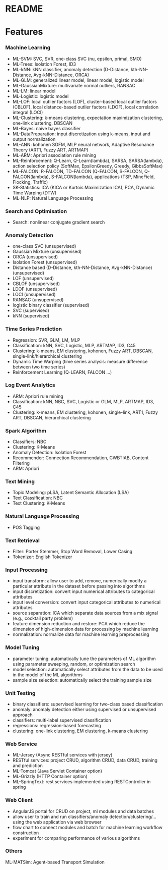# README #



# Features

### Machine Learning ###

* ML-SVM: SVC, SVR, one-class SVC (nu, epsilon, primal, SMO)
* ML-Trees: Isolation Forest, ID3
* ML-kNN: kNN classifier, anomaly detection (D-Distance, kth-NN-Distance, Avg-kNN-Distance, ORCA)
* ML-GLM: generalized linear model, linear model, logistic model
* ML-GaussianMixture: multivariate normal outliers, RANSAC
* ML-LM: linear model
* ML-Logistic: logistic model
* ML-LOF: local outlier factors (LOF), cluster-based local outlier factors (CBLOF), local distance-based outlier factors (LDOF), local correlation integral (LOCI)
* ML-Clustering: k-means clustering, expectation maximization clustering, one-link clustering, DBSCAN
* ML-Bayes: naive bayes classifier
* ML-DataPreparation: input discretization using k-means, input and output normalization
* ML-ANN: kohonen SOFM, MLP neural network, Adaptive Resonance Theory (ART1, Fuzzy ART, ARTMAP)
* ML-ARM: Apriori association rule mining
* ML-Reinforcement: Q-Learn, Q-Learn(lambda), SARSA, SARSA(lambda), action selection policy (SoftMax, EpsilonGreedy, Greedy, GibbsSoftMax)
* ML-FALCON: R-FALCON, TD-FALCON (Q-FALCON, S-FALCON, Q-FALCON(lambda), S-FALCON(lambda), applications (TSP, MineField, Flocking, Traffic)
* SK-Statistics: ICA (KICA or Kurtois Maximization ICA), PCA, Dynamic Time Warping (DTW)
* ML-NLP: Natural Language Processing 
 
### Search and Optimisation ###
* Search: nonlinear conjugate gradient search 

### Anomaly Detection ###
* one-class SVC (unsupervised)
* Gaussian Mixture (unsupervised)
* ORCA (unsupervised)
* Isolation Forest (unsupervised)
* Distance based (D-Distance, kth-NN-Distance, Avg-kNN-Distance) (unsupervised)
* LOF (unsupervised)
* CBLOF (unsupervised)
* LDOF (unsupervised)
* LOCI (unsupervised)
* RANSAC (unsupervised)
* logistic binary classifier (supervised)
* SVC (supervised)
* kNN (supervised)

### Time Series Prediction ###
* Regression: SVR, GLM, LM, MLP
* Classification: kNN, SVC, Logistic, MLP, ARTMAP, ID3, C45
* Clustering: k-means, EM clustering, kohonen, Fuzzy ART, DBSCAN, single-link/hierarchical clustering
* Dynamic Time Warping (time series analysis: measure difference between two time series)
* Reinforcement Learning (Q-LEARN, FALCON ...)

### Log Event Analytics ###
* ARM: Apriori rule mining
* Classification: kNN, NBC, SVC, Logistic or GLM, MLP, ARTMAP, ID3, C45
* Clustering: k-means, EM clustering, kohonen, single-link, ART1, Fuzzy ART, DBSCAN, hierarchical clustering

### Spark Algorithm ###
* Classifiers: NBC
* Clustering: K-Means
* Anomaly Detection: Isolation Forest
* Recommender: Connection Recommendation, CWBTIAB, Content Filtering
* ARM: Apriori

### Text Mining ###
* Topic Modeling: pLSA, Latent Semantic Allocation (LSA)
* Text Classification: NBC
* Text Clustering: K-Means

### Natural Language Processing ###
* POS Tagging

### Text Retrieval ###
* Filter: Porter Stemmer, Stop Word Removal, Lower Casing
* Tokenizer: English Tokenizer

### Input Processing ###
* input transform: allow user to add, remove, numerically modify a particular attribute in the dataset before passing into algorithms
* input discretization: convert input numerical attributes to categorical attributes
* input level conversion: convert input categorical attributes to numerical attributes
* source separation: ICA which separate data sources from a mix signal (e.g., cocktail party problem)
* feature dimension reduction and restore: PCA which reduce the dimension of high-dimension data for processing by machine learning
* normalization: normalize data for machine learning preprocessing

### Model Tuning ###
* parameter tuning: automatically tune the parameters of ML algorithm using parameter sweeping, random, or optimization search
* model selection: automatically select attributes from the data to be used in the model of the ML algorithms
* sample size selection: automatically select the training sample size

### Unit Testing ###
* binary classifiers: supervised learning for two-class based classification 
* anomaly: anomaly detection either using supervised or unsupervised approach
* classifiers: multi-label supervised classification
* regressions: regression-based forecasting
* clustering: one-link clustering, EM clustering, k-means clustering

### Web Service ###
* ML-Jersey (Async RESTful services with jersey)
* RESTful services: project CRUD, algorithm CRUD, data CRUD, training and prediction
* ML-Tomcat (Java Servlet Container option)
* ML-Grizzly (HTTP Container option)
* ML-SpringText: rest services implemented using RESTController in spring

### Web Client ###
* AngularJS portal for CRUD on project, ml modules and data batches
* allow user to train and run classifiers/anomaly detection/clustering/... using the web application via web browser
* flow chart to connect modules and batch for machine learning workflow construction
* experiment for comparing performance of various algorithms

### Others ###
ML-MATSim: Agent-based Transport Simulation


